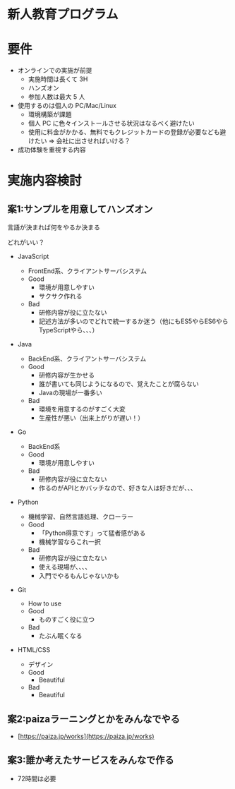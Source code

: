 # 新人教育プログラム

# 要件

- オンラインでの実施が前提
  - 実施時間は長くて 3H
  - ハンズオン
  - 参加人数は最大 5 人
- 使用するのは個人の PC/Mac/Linux
  - 環境構築が課題
  - 個人 PC に色々インストールさせる状況はなるべく避けたい
  - 使用に料金がかかる、無料でもクレジットカードの登録が必要なども避けたい => 会社に出させればいける？
- 成功体験を重視する内容

# 実施内容検討

## 案1:サンプルを用意してハンズオン

言語が決まれば何をやるか決まる

どれがいい？

- JavaScript
  - FrontEnd系、クライアントサーバシステム
  - Good
    - 環境が用意しやすい
    - サクサク作れる
  - Bad
    - 研修内容が役に立たない
    - 記述方法が多いのでどれで統一するか迷う（他にもES5やらES6やらTypeScriptやら、、、）

- Java
  - BackEnd系、クライアントサーバシステム
  - Good
    - 研修内容が生かせる
    - 誰が書いても同じようになるので、覚えたことが腐らない
    - Javaの現場が一番多い
  - Bad
    - 環境を用意するのがすごく大変
    - 生産性が悪い（出来上がりが遅い！）

- Go
  - BackEnd系
  - Good
    - 環境が用意しやすい
  - Bad
    - 研修内容が役に立たない
    - 作るのがAPIとかバッチなので、好きな人は好きだが、、、

- Python
  - 機械学習、自然言語処理、クローラー
  - Good
    - 「Python得意です」って猛者感がある
    - 機械学習ならこれ一択
  - Bad
    - 研修内容が役に立たない
    - 使える現場が、、、、
    - 入門でやるもんじゃないかも

- Git
  - How to use
  - Good
    - ものすごく役に立つ
  - Bad
    - たぶん眠くなる

- HTML/CSS
  - デザイン
  - Good
    - Beautiful
  - Bad
    - Beautiful

## 案2:paizaラーニングとかをみんなでやる

- [https://paiza.jp/works](https://paiza.jp/works)

## 案3:誰か考えたサービスをみんなで作る

- 72時間は必要